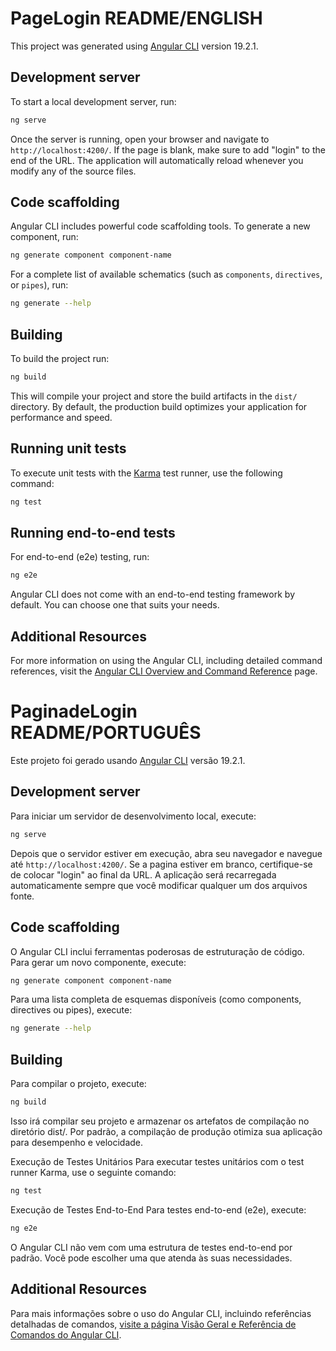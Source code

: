 # PageLogin README/ENGLISH

This project was generated using [Angular CLI](https://github.com/angular/angular-cli) version 19.2.1.

## Development server

To start a local development server, run:

```bash
ng serve
```

Once the server is running, open your browser and navigate to `http://localhost:4200/`. If the page is blank, make sure to add "login" to the end of the URL. The application will automatically reload whenever you modify any of the source files.

## Code scaffolding

Angular CLI includes powerful code scaffolding tools. To generate a new component, run:

```bash
ng generate component component-name
```

For a complete list of available schematics (such as `components`, `directives`, or `pipes`), run:

```bash
ng generate --help
```

## Building

To build the project run:

```bash
ng build
```

This will compile your project and store the build artifacts in the `dist/` directory. By default, the production build optimizes your application for performance and speed.

## Running unit tests

To execute unit tests with the [Karma](https://karma-runner.github.io) test runner, use the following command:

```bash
ng test
```

## Running end-to-end tests

For end-to-end (e2e) testing, run:

```bash
ng e2e
```

Angular CLI does not come with an end-to-end testing framework by default. You can choose one that suits your needs.

## Additional Resources

For more information on using the Angular CLI, including detailed command references, visit the [Angular CLI Overview and Command Reference](https://angular.dev/tools/cli) page.














# PaginadeLogin README/PORTUGUÊS

Este projeto foi gerado usando [Angular CLI](https://github.com/angular/angular-cli) versão 19.2.1. 

## Development server

Para iniciar um servidor de desenvolvimento local, execute:

```bash
ng serve
```

Depois que o servidor estiver em execução, abra seu navegador e navegue até `http://localhost:4200/`. Se a pagina estiver em branco, certifique-se de colocar "login" ao final da URL. A aplicação será recarregada automaticamente sempre que você modificar qualquer um dos arquivos fonte.

## Code scaffolding

O Angular CLI inclui ferramentas poderosas de estruturação de código. Para gerar um novo componente, execute:

```bash
ng generate component component-name
```
Para uma lista completa de esquemas disponíveis (como components, directives ou pipes), execute:

```bash
ng generate --help
```
## Building

Para compilar o projeto, execute:

```bash
ng build
```

Isso irá compilar seu projeto e armazenar os artefatos de compilação no diretório dist/. Por padrão, a compilação de produção otimiza sua aplicação para desempenho e velocidade.

Execução de Testes Unitários
Para executar testes unitários com o test runner Karma, use o seguinte comando:

```bash
ng test
```

Execução de Testes End-to-End
Para testes end-to-end (e2e), execute:

```bash
ng e2e
```

O Angular CLI não vem com uma estrutura de testes end-to-end por padrão. Você pode escolher uma que atenda às suas necessidades.

## Additional Resources

Para mais informações sobre o uso do Angular CLI, incluindo referências detalhadas de comandos, [visite a página Visão Geral e Referência de Comandos do Angular CLI](https://angular.dev/tools/cli).
